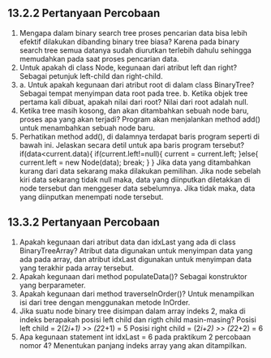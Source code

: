 ## 13.2.2 Pertanyaan Percobaan
1. Mengapa dalam binary search tree proses pencarian data bisa lebih efektif dilakukan dibanding binary tree biasa?
Karena pada binary search tree semua datanya sudah diurutkan terlebih dahulu sehingga memudahkan pada saat proses pencarian data.
2. Untuk apakah di class Node, kegunaan dari atribut left dan right?
Sebagai petunjuk left-child dan right-child.
3. a. Untuk apakah kegunaan dari atribut root di dalam class BinaryTree?
Sebagai tempat menyimpan data root pada tree.
b. Ketika objek tree pertama kali dibuat, apakah nilai dari root?
Nilai dari root adalah null.
4. Ketika tree masih kosong, dan akan ditambahkan sebuah node baru,
proses apa yang akan terjadi?
Program akan menjalankan method add() untuk menambahkan sebuah node
baru.
5. Perhatikan method add(), di dalamnya terdapat baris program seperti di bawah ini. Jelaskan secara detil untuk apa baris program tersebut?
if(data<current.data){
if(current.left!=null){
current = current.left;
}else{
current.left = new Node(data);
break;
}
} 
Jika data yang ditambahkan kurang dari data sekarang maka dilakukan
pemilihan. Jika node sebelah kiri data sekarang tidak null maka, data yang
diinputkan diletakkan di node tersebut dan menggeser data sebelumnya. Jika
tidak maka, data yang diinputkan menempati node tersebut.

## 13.3.2 Pertanyaan Percobaan
1. Apakah kegunaan dari atribut data dan idxLast yang ada di class
BinaryTreeArray?
Atribut data digunakan untuk menyimpan data yang ada pada array, dan atribut
idxLast digunakan untuk menyimpan data yang terakhir pada array tersebut.
2. Apakah kegunaan dari method populateData()?
Sebagai konstruktor yang berparameter.
3. Apakah kegunaan dari method traverseInOrder()?
Untuk menampilkan isi dari tree dengan menggunakan metode InOrder.
4. Jika suatu node binary tree disimpan dalam array indeks 2, maka di indeks berapakah posisi left child dan rigth child masin-masing?
Posisi left child = 2(2*i+1) >> (2*2+1) = 5
Posisi right child = (2*i+2) >> (2*2+2) = 6
5. Apa kegunaan statement int idxLast = 6 pada praktikum 2 percobaan nomor 4?
Menentukan panjang indeks array yang akan ditampilkan.